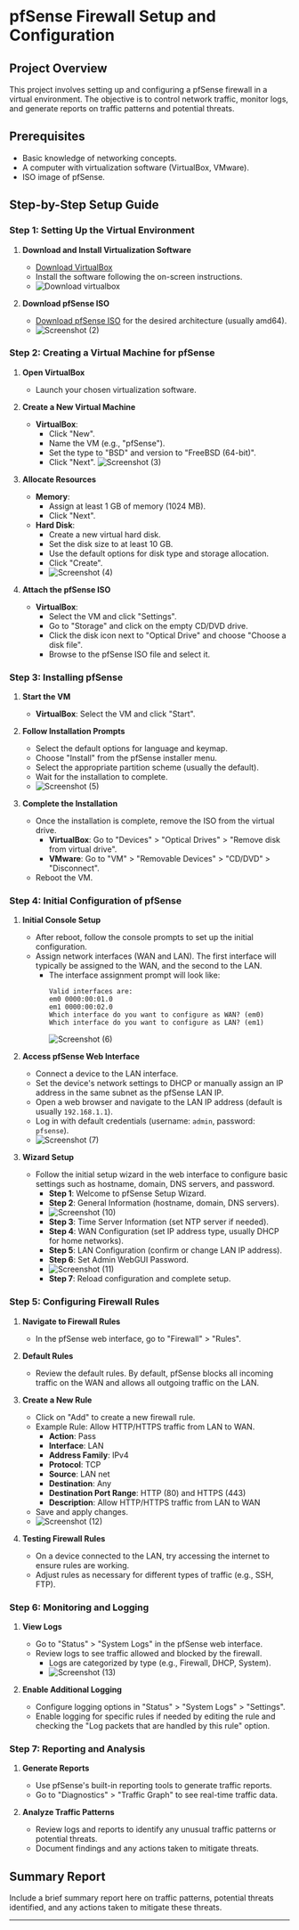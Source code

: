 # pfSense Firewall Setup and Configuration

## Project Overview
This project involves setting up and configuring a pfSense firewall in a virtual environment. The objective is to control network traffic, monitor logs, and generate reports on traffic patterns and potential threats.

## Prerequisites
- Basic knowledge of networking concepts.
- A computer with virtualization software (VirtualBox, VMware).
- ISO image of pfSense.

## Step-by-Step Setup Guide

### Step 1: Setting Up the Virtual Environment
1. **Download and Install Virtualization Software**
   - [Download VirtualBox](https://www.virtualbox.org/)
   - Install the software following the on-screen instructions.
   - ![Download virtualbox](https://github.com/user-attachments/assets/f3bf4194-710b-4923-9f64-7c2a83288e8c)

2. **Download pfSense ISO**
   - [Download pfSense ISO](https://www.pfsense.org/download/) for the desired architecture (usually amd64).
   - ![Screenshot (2)](https://github.com/user-attachments/assets/d742bcf1-1519-4e3f-b052-4b39a1133805)

### Step 2: Creating a Virtual Machine for pfSense
1. **Open VirtualBox**
   - Launch your chosen virtualization software.

2. **Create a New Virtual Machine**
   - **VirtualBox**:
     - Click "New".
     - Name the VM (e.g., "pfSense").
     - Set the type to "BSD" and version to "FreeBSD (64-bit)".
     - Click "Next".
  ![Screenshot (3)](https://github.com/user-attachments/assets/dccce8df-c0b8-4c3b-a313-39eb04a543ad)

3. **Allocate Resources**
   - **Memory**:
     - Assign at least 1 GB of memory (1024 MB).
     - Click "Next".
   - **Hard Disk**:
     - Create a new virtual hard disk.
     - Set the disk size to at least 10 GB.
     - Use the default options for disk type and storage allocation.
     - Click "Create".
     - ![Screenshot (4)](https://github.com/user-attachments/assets/4b3f77ae-7b37-4efe-8af5-4ee1132aaa12)


4. **Attach the pfSense ISO**
   - **VirtualBox**:
     - Select the VM and click "Settings".
     - Go to "Storage" and click on the empty CD/DVD drive.
     - Click the disk icon next to "Optical Drive" and choose "Choose a disk file".
     - Browse to the pfSense ISO file and select it.

### Step 3: Installing pfSense
1. **Start the VM**
   - **VirtualBox**: Select the VM and click "Start".
2. **Follow Installation Prompts**
   - Select the default options for language and keymap.
   - Choose "Install" from the pfSense installer menu.
   - Select the appropriate partition scheme (usually the default).
   - Wait for the installation to complete.
   - ![Screenshot (5)](https://github.com/user-attachments/assets/55d9cb10-2440-485a-9b0c-554001794d41)

3. **Complete the Installation**
   - Once the installation is complete, remove the ISO from the virtual drive.
     - **VirtualBox**: Go to "Devices" > "Optical Drives" > "Remove disk from virtual drive".
     - **VMware**: Go to "VM" > "Removable Devices" > "CD/DVD" > "Disconnect".
   - Reboot the VM.

### Step 4: Initial Configuration of pfSense
1. **Initial Console Setup**
   - After reboot, follow the console prompts to set up the initial configuration.
   - Assign network interfaces (WAN and LAN). The first interface will typically be assigned to the WAN, and the second to the LAN.
     - The interface assignment prompt will look like:
       ```
       Valid interfaces are:
       em0 0000:00:01.0
       em1 0000:00:02.0
       Which interface do you want to configure as WAN? (em0)
       Which interface do you want to configure as LAN? (em1)
       ```
       ![Screenshot (6)](https://github.com/user-attachments/assets/d2e8c5d6-d108-447a-aa65-cabd31974834)


2. **Access pfSense Web Interface**
   - Connect a device to the LAN interface.
   - Set the device's network settings to DHCP or manually assign an IP address in the same subnet as the pfSense LAN IP.
   - Open a web browser and navigate to the LAN IP address (default is usually `192.168.1.1`).
   - Log in with default credentials (username: `admin`, password: `pfsense`).
   - ![Screenshot (7)](https://github.com/user-attachments/assets/39ae5aca-c900-4797-8458-defaeffff561)

3. **Wizard Setup**
   - Follow the initial setup wizard in the web interface to configure basic settings such as hostname, domain, DNS servers, and password.
     - **Step 1**: Welcome to pfSense Setup Wizard.
     - **Step 2**: General Information (hostname, domain, DNS servers).
     - ![Screenshot (10)](https://github.com/user-attachments/assets/923d0c24-25fb-4dad-8b79-9432739e2467)
     - **Step 3**: Time Server Information (set NTP server if needed).
     - **Step 4**: WAN Configuration (set IP address type, usually DHCP for home networks).
     - **Step 5**: LAN Configuration (confirm or change LAN IP address).
     - **Step 6**: Set Admin WebGUI Password.
     - ![Screenshot (11)](https://github.com/user-attachments/assets/651203e7-348f-4c7c-9a55-60716ac95aa9)
     - **Step 7**: Reload configuration and complete setup.

### Step 5: Configuring Firewall Rules
1. **Navigate to Firewall Rules**
   - In the pfSense web interface, go to "Firewall" > "Rules".

2. **Default Rules**
   - Review the default rules. By default, pfSense blocks all incoming traffic on the WAN and allows all outgoing traffic on the LAN.

3. **Create a New Rule**
   - Click on "Add" to create a new firewall rule.
   - Example Rule: Allow HTTP/HTTPS traffic from LAN to WAN.
     - **Action**: Pass
     - **Interface**: LAN
     - **Address Family**: IPv4
     - **Protocol**: TCP
     - **Source**: LAN net
     - **Destination**: Any
     - **Destination Port Range**: HTTP (80) and HTTPS (443)
     - **Description**: Allow HTTP/HTTPS traffic from LAN to WAN
   - Save and apply changes.
   - ![Screenshot (12)](https://github.com/user-attachments/assets/217d0aa2-b5bc-4775-9564-58319e15bb32)


4. **Testing Firewall Rules**
   - On a device connected to the LAN, try accessing the internet to ensure rules are working.
   - Adjust rules as necessary for different types of traffic (e.g., SSH, FTP).

### Step 6: Monitoring and Logging
1. **View Logs**
   - Go to "Status" > "System Logs" in the pfSense web interface.
   - Review logs to see traffic allowed and blocked by the firewall.
     - Logs are categorized by type (e.g., Firewall, DHCP, System).
     - ![Screenshot (13)](https://github.com/user-attachments/assets/270c933d-1d5b-4a6b-ae52-27208230229a)

2. **Enable Additional Logging**
   - Configure logging options in "Status" > "System Logs" > "Settings".
   - Enable logging for specific rules if needed by editing the rule and checking the "Log packets that are handled by this rule" option.

### Step 7: Reporting and Analysis
1. **Generate Reports**
   - Use pfSense's built-in reporting tools to generate traffic reports.
   - Go to "Diagnostics" > "Traffic Graph" to see real-time traffic data.

2. **Analyze Traffic Patterns**
   - Review logs and reports to identify any unusual traffic patterns or potential threats.
   - Document findings and any actions taken to mitigate threats.

## Summary Report
Include a brief summary report here on traffic patterns, potential threats identified, and any actions taken to mitigate these threats.

---
